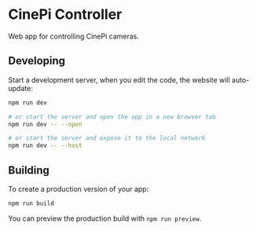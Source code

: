 # CinePi Controller

Web app for controlling CinePi cameras.

## Developing

Start a development server, when you edit the code, the website will auto-update:

```bash
npm run dev

# or start the server and open the app in a new browser tab
npm run dev -- --open

# or start the server and expose it to the local network
npm run dev -- --host
```

## Building

To create a production version of your app:

```bash
npm run build
```

You can preview the production build with `npm run preview`.
